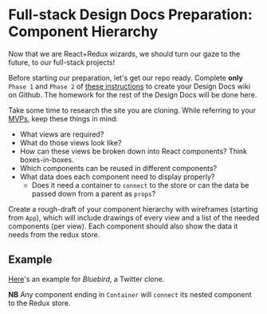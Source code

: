 # Full-stack Design Docs Preparation: Component Hierarchy

Now that we are React+Redux wizards, we should turn our gaze to the
future, to our full-stack projects!

Before starting our preparation, let's get our repo ready. Complete
**only** `Phase 1` and `Phase 2` of [these instructions][design-docs] to
create your Design Docs wiki on Github. The homework for the rest of the
Design Docs will be done here.

Take some time to research the site you are cloning. While referring to
your [MVPs][mvps], keep these things in mind:
- What views are required?
- What do those views look like?
- How can these views be broken down into React components? Think
  boxes-in-boxes.
- Which components can be reused in different components?
- What data does each component need to display properly?
  - Does it need a container to `connect` to the store or can the data
    be passed down from a parent as `props`?

[design-docs]: https://github.com/appacademy/curriculum/blob/master/full-stack-project/proposal/full-stack-project-proposal.md
[mvps]: https://github.com/appacademy/curriculum/blob/master/full-stack-project/proposal/mvp-list.md

Create a rough-draft of your component hierarchy with wireframes
(starting from `App`), which will include drawings of every view and a
list of the needed components (per view). Each component should also
show the data it needs from the redux store.

## Example

[Here][bluebird]'s an example for _Bluebird_, a Twitter clone.

**NB** Any component ending in `Container` will `connect` its nested
component to the Redux store.

[bluebird]: https://github.com/appacademy/bluebird/wiki/component-hierarchy
